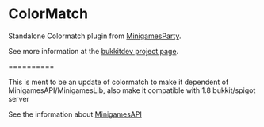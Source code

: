 ColorMatch
==========

Standalone Colormatch plugin from [MinigamesParty](https://github.com/instance01/MinigamesParty).


See more information at the [bukkitdev project page](http://dev.bukkit.org/bukkit-plugins/colormatch/).

==========

This is ment to be an update of colormatch to make it dependent of MinigamesAPI/MinigamesLib, also make it compatible with 1.8 bukkit/spigot server

See the information about [MinigamesAPI](http://dev.bukkit.org/bukkit-plugins/instances-minigamesapi/)
